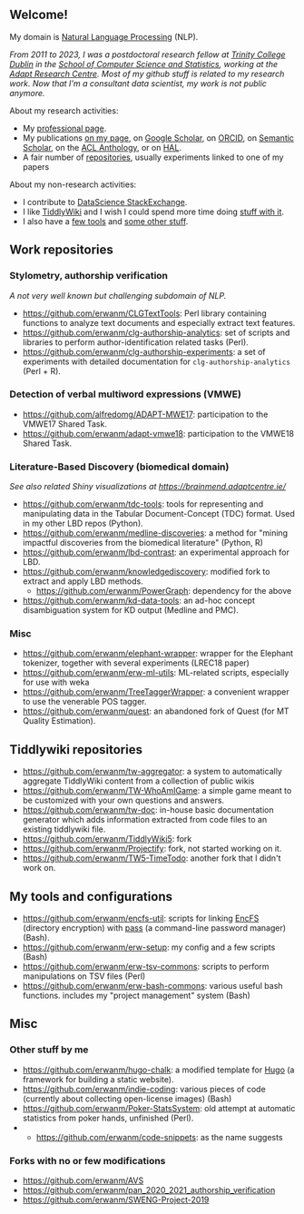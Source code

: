 
## Welcome!


My domain is [Natural Language Processing](https://en.wikipedia.org/wiki/Natural_language_processing) (NLP).

*From 2011 to 2023, I was a postdoctoral research fellow at [Trinity College Dublin](http://www.tcd.ie)  in the [School of Computer Science and Statistics](http://www.scss.tcd.ie/), working at the [Adapt Research Centre](https://www.adaptcentre.ie/). Most of my github stuff is related to my research work. Now that I'm a consultant data scientist, my work is not public anymore.*

About my research activities:

- My [professional page](https://www.scss.tcd.ie/~moreaue/#Overview).
- My publications [on my page](https://www.scss.tcd.ie/~moreaue/#Publications), on [Google Scholar](https://scholar.google.com/citations?user=ciatfzAAAAAJ), on [ORCID](https://orcid.org/0000-0001-7692-526X), on [Semantic Scholar](https://www.semanticscholar.org/author/Erwan-Moreau/2156958), on the [ACL Anthology](https://aclanthology.org/people/e/erwan-moreau/), or on [HAL](https://cv.archives-ouvertes.fr/erwan-moreau).
- A fair number of [repositories](#work-repositories), usually experiments linked to one of my papers


About my non-research activities:

- I contribute to [DataScience StackExchange](https://datascience.stackexchange.com/users/64377/erwan).
- I like [TiddlyWiki](https://tiddlywiki.com/) and I wish I could spend more time doing [stuff with it](#tiddlywiki-repositories).
- I also have a [few tools](#my-tools-and-configurations) and [some other stuff](#misc).


## Work repositories

### Stylometry, authorship verification


*A not very well known but challenging subdomain of NLP.*

- https://github.com/erwanm/CLGTextTools:  Perl library containing functions to analyze text documents and especially extract text features.
- https://github.com/erwanm/clg-authorship-analytics: set of scripts and libraries to perform author-identification related tasks (Perl).
- https://github.com/erwanm/clg-authorship-experiments: a set of experiments with detailed documentation for `clg-authorship-analytics` (Perl + R).
 

### Detection of verbal multiword expressions (VMWE)

- https://github.com/alfredomg/ADAPT-MWE17: participation to the VMWE17 Shared Task.
- https://github.com/erwanm/adapt-vmwe18: participation to the VMWE18 Shared Task.
  

### Literature-Based Discovery (biomedical domain)

*See also related Shiny visualizations at https://brainmend.adaptcentre.ie/*

- https://github.com/erwanm/tdc-tools: tools for representing and manipulating data in the Tabular Document-Concept (TDC) format. Used in my other LBD repos (Python).
- https://github.com/erwanm/medline-discoveries: a method for "mining impactful discoveries from the biomedical literature" (Python, R)
- https://github.com/erwanm/lbd-contrast: an experimental approach for LBD.
- https://github.com/erwanm/knowledgediscovery: modified fork to extract and apply LBD methods.
   - https://github.com/erwanm/PowerGraph: dependency for the above 
- https://github.com/erwanm/kd-data-tools: an ad-hoc concept disambiguation system for KD output (Medline and PMC).

### Misc

- https://github.com/erwanm/elephant-wrapper: wrapper for the Elephant tokenizer, together with several experiments (LREC18 paper)
- https://github.com/erwanm/erw-ml-utils: ML-related scripts, especially for use with weka
- https://github.com/erwanm/TreeTaggerWrapper: a convenient wrapper to use the venerable POS tagger.
- https://github.com/erwanm/quest: an abandoned fork of Quest (for MT Quality Estimation).


## Tiddlywiki repositories

- https://github.com/erwanm/tw-aggregator: a system to automatically aggregate TiddlyWiki content from a collection of public wikis 
- https://github.com/erwanm/TW-WhoAmIGame: a simple game meant to be customized with your own questions and answers.
- https://github.com/erwanm/tw-doc: in-house basic documentation generator which adds information extracted from code files to an existing tiddlywiki file. 
- https://github.com/erwanm/TiddlyWiki5: fork
- https://github.com/erwanm/Projectify: fork, not started working on it.
- https://github.com/erwanm/TW5-TimeTodo: another fork that I didn't work on.

## My tools and configurations

- https://github.com/erwanm/encfs-util: scripts for linking [EncFS](https://github.com/vgough/encfs) (directory encryption) with [pass](https://www.passwordstore.org/) (a command-line password manager) (Bash).
- https://github.com/erwanm/erw-setup: my config and a few scripts (Bash)
- https://github.com/erwanm/erw-tsv-commons: scripts to perform manipulations on TSV files (Perl)
- https://github.com/erwanm/erw-bash-commons: various useful bash functions. includes my "project management" system (Bash)

## Misc

### Other stuff by me

- https://github.com/erwanm/hugo-chalk: a modified template for [Hugo](https://gohugo.io/) (a framework for building a static website). 
- https://github.com/erwanm/indie-coding: various pieces of code (currently about collecting open-license images) (Bash)
- https://github.com/erwanm/Poker-StatsSystem: old attempt at automatic statistics from poker hands, unfinished (Perl).
- - https://github.com/erwanm/code-snippets: as the name suggests

### Forks with no or few modifications

- https://github.com/erwanm/AVS
- https://github.com/erwanm/pan_2020_2021_authorship_verification
- https://github.com/erwanm/SWENG-Project-2019

